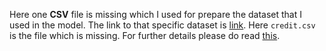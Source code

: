 Here one **CSV** file is missing which I used for prepare the dataset that I used in the model. The link to that specific dataset is [link](https://www.kaggle.com/rounakbanik/the-movies-dataset). Here `credit.csv` is the file which is missing. For further details please do read [this](https://github.com/vikaspandey-cdac/Recommendation-System-based-on-Sentiment-Analysis/blob/master/README.md).